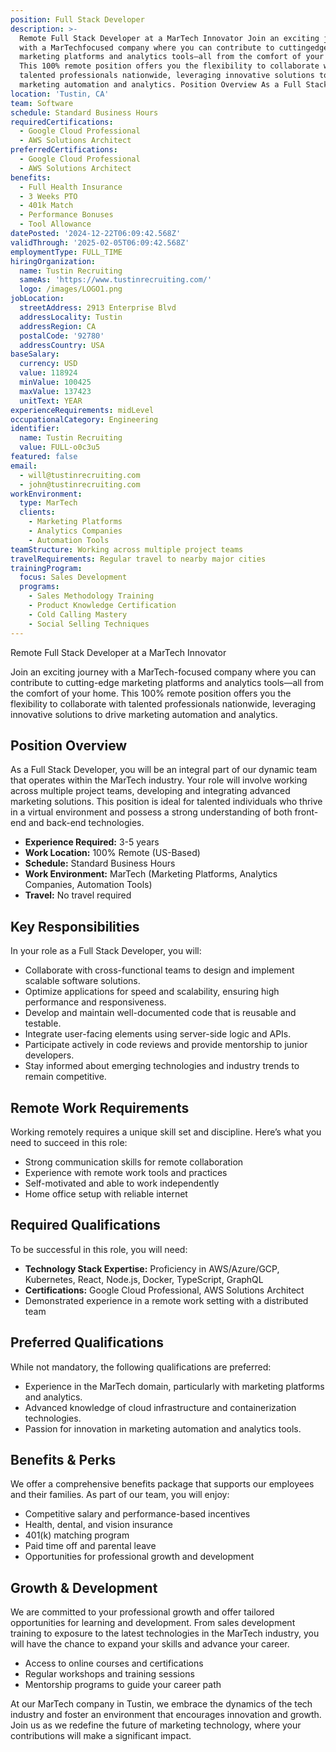 ```yaml
---
position: Full Stack Developer
description: >-
  Remote Full Stack Developer at a MarTech Innovator Join an exciting journey
  with a MarTechfocused company where you can contribute to cuttingedge
  marketing platforms and analytics tools—all from the comfort of your home.
  This 100% remote position offers you the flexibility to collaborate with
  talented professionals nationwide, leveraging innovative solutions to drive
  marketing automation and analytics. Position Overview As a Full Stack De...
location: 'Tustin, CA'
team: Software
schedule: Standard Business Hours
requiredCertifications:
  - Google Cloud Professional
  - AWS Solutions Architect
preferredCertifications:
  - Google Cloud Professional
  - AWS Solutions Architect
benefits:
  - Full Health Insurance
  - 3 Weeks PTO
  - 401k Match
  - Performance Bonuses
  - Tool Allowance
datePosted: '2024-12-22T06:09:42.568Z'
validThrough: '2025-02-05T06:09:42.568Z'
employmentType: FULL_TIME
hiringOrganization:
  name: Tustin Recruiting
  sameAs: 'https://www.tustinrecruiting.com/'
  logo: /images/LOGO1.png
jobLocation:
  streetAddress: 2913 Enterprise Blvd
  addressLocality: Tustin
  addressRegion: CA
  postalCode: '92780'
  addressCountry: USA
baseSalary:
  currency: USD
  value: 118924
  minValue: 100425
  maxValue: 137423
  unitText: YEAR
experienceRequirements: midLevel
occupationalCategory: Engineering
identifier:
  name: Tustin Recruiting
  value: FULL-o0c3u5
featured: false
email:
  - will@tustinrecruiting.com
  - john@tustinrecruiting.com
workEnvironment:
  type: MarTech
  clients:
    - Marketing Platforms
    - Analytics Companies
    - Automation Tools
teamStructure: Working across multiple project teams
travelRequirements: Regular travel to nearby major cities
trainingProgram:
  focus: Sales Development
  programs:
    - Sales Methodology Training
    - Product Knowledge Certification
    - Cold Calling Mastery
    - Social Selling Techniques
---
```




Remote Full Stack Developer at a MarTech Innovator

Join an exciting journey with a MarTech-focused company where you can contribute to cutting-edge marketing platforms and analytics tools—all from the comfort of your home. This 100% remote position offers you the flexibility to collaborate with talented professionals nationwide, leveraging innovative solutions to drive marketing automation and analytics.

## Position Overview

As a Full Stack Developer, you will be an integral part of our dynamic team that operates within the MarTech industry. Your role will involve working across multiple project teams, developing and integrating advanced marketing solutions. This position is ideal for talented individuals who thrive in a virtual environment and possess a strong understanding of both front-end and back-end technologies.

- **Experience Required:** 3-5 years
- **Work Location:** 100% Remote (US-Based)
- **Schedule:** Standard Business Hours
- **Work Environment:** MarTech (Marketing Platforms, Analytics Companies, Automation Tools)
- **Travel:** No travel required

## Key Responsibilities

In your role as a Full Stack Developer, you will:

- Collaborate with cross-functional teams to design and implement scalable software solutions.
- Optimize applications for speed and scalability, ensuring high performance and responsiveness.
- Develop and maintain well-documented code that is reusable and testable.
- Integrate user-facing elements using server-side logic and APIs.
- Participate actively in code reviews and provide mentorship to junior developers.
- Stay informed about emerging technologies and industry trends to remain competitive.

## Remote Work Requirements

Working remotely requires a unique skill set and discipline. Here’s what you need to succeed in this role:

- Strong communication skills for remote collaboration
- Experience with remote work tools and practices
- Self-motivated and able to work independently
- Home office setup with reliable internet

## Required Qualifications

To be successful in this role, you will need:

- **Technology Stack Expertise:** Proficiency in AWS/Azure/GCP, Kubernetes, React, Node.js, Docker, TypeScript, GraphQL
- **Certifications:** Google Cloud Professional, AWS Solutions Architect
- Demonstrated experience in a remote work setting with a distributed team

## Preferred Qualifications

While not mandatory, the following qualifications are preferred:

- Experience in the MarTech domain, particularly with marketing platforms and analytics.
- Advanced knowledge of cloud infrastructure and containerization technologies.
- Passion for innovation in marketing automation and analytics tools.

## Benefits & Perks

We offer a comprehensive benefits package that supports our employees and their families. As part of our team, you will enjoy:

- Competitive salary and performance-based incentives
- Health, dental, and vision insurance
- 401(k) matching program
- Paid time off and parental leave
- Opportunities for professional growth and development

## Growth & Development

We are committed to your professional growth and offer tailored opportunities for learning and development. From sales development training to exposure to the latest technologies in the MarTech industry, you will have the chance to expand your skills and advance your career.

- Access to online courses and certifications
- Regular workshops and training sessions
- Mentorship programs to guide your career path

At our MarTech company in Tustin, we embrace the dynamics of the tech industry and foster an environment that encourages innovation and growth. Join us as we redefine the future of marketing technology, where your contributions will make a significant impact.
